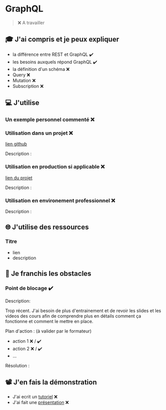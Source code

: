 # GraphQL

> ❌ A travailler


## 🎓 J'ai compris et je peux expliquer

- la différence entre REST et GraphQL ✔️
- les besoins auxquels répond GraphQL ✔️
- la définition d'un schéma ❌
- Query ❌
- Mutation ❌
- Subscription ❌

## 💻 J'utilise

### Un exemple personnel commenté ❌

### Utilisation dans un projet ❌

[lien github](...)

Description :

### Utilisation en production si applicable ❌

[lien du projet](...)

Description :

### Utilisation en environement professionnel ❌

Description :

## 🌐 J'utilise des ressources

### Titre

- lien
- description

## 🚧 Je franchis les obstacles

### Point de blocage ✔️

Description:

Trop récent. J'ai besoin de plus d'entrainement et de revoir les slides et les videos des cours afin de comprendre plus en détails comment ça fonctionne et comment le mettre en place.

Plan d'action : (à valider par le formateur)

- action 1 ❌ / ✔️
- action 2 ❌ / ✔️
- ...

Résolution :

## 📽️ J'en fais la démonstration

- J'ai ecrit un [tutoriel](...) ❌
- J'ai fait une [présentation](...) ❌ 
